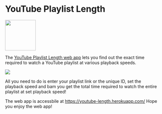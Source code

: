 # YouTube Playlist Length

<img src="https://www.freeiconspng.com/thumbs/youtube-logo-png/hd-youtube-logo-png-transparent-background-20.png" width='100px'>

The <a href="https://youtube-length.herokuapp.com/">YouTube Playlist Length web app</a> lets you find out the exact time required to watch a YouTube playlist at various playback speeds.

<img src="https://i.imgur.com/BcHFCRn.png">

All you need to do is enter your playlist link or the unique ID, set the playback speed and bam you get the total time required to watch the entire playlist at set playback speed!

The web app is accessbile at <a href="<<https://youtube-length.herokuapp.com/>>">https://youtube-length.herokuapp.com/</a>
Hope you enjoy the web app!
